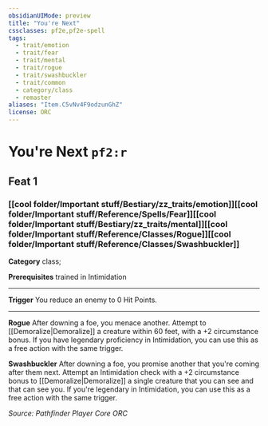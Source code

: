 ```yaml
---
obsidianUIMode: preview
title: "You're Next"
cssclasses: pf2e,pf2e-spell
tags:
  - trait/emotion
  - trait/fear
  - trait/mental
  - trait/rogue
  - trait/swashbuckler
  - trait/common
  - category/class
  - remaster
aliases: "Item.C5vNv4F9odzunGhZ"
license: ORC
---
```

# You're Next `pf2:r`
## Feat 1
### [[cool folder/Important stuff/Bestiary/zz_traits/emotion]][[cool folder/Important stuff/Reference/Spells/Fear]][[cool folder/Important stuff/Bestiary/zz_traits/mental]][[cool folder/Important stuff/Reference/Classes/Rogue]][[cool folder/Important stuff/Reference/Classes/Swashbuckler]]

**Category** class; 



**Prerequisites** trained in Intimidation
* * *
**Trigger** You reduce an enemy to 0 Hit Points.

* * *

**Rogue** After downing a foe, you menace another. Attempt to [[Demoralize|Demoralize]] a creature within 60 feet, with a +2 circumstance bonus. If you have legendary proficiency in Intimidation, you can use this as a free action with the same trigger.

**Swashbuckler** After downing a foe, you promise another that you're coming after them next. Attempt an Intimidation check with a +2 circumstance bonus to [[Demoralize|Demoralize]] a single creature that you can see and that can see you. If you're legendary in Intimidation, you can use this as a free action with the same trigger.

*Source: Pathfinder Player Core*
*ORC*